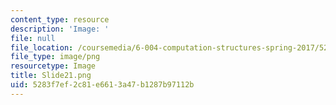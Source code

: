 ```yaml
---
content_type: resource
description: 'Image: '
file: null
file_location: /coursemedia/6-004-computation-structures-spring-2017/5283f7ef2c81e6613a47b1287b97112b_Slide21.png
file_type: image/png
resourcetype: Image
title: Slide21.png
uid: 5283f7ef-2c81-e661-3a47-b1287b97112b
---
```

